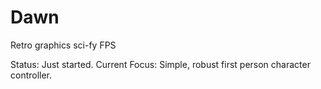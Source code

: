 # Dawn
Retro graphics sci-fy FPS

Status: Just started.
Current Focus: Simple, robust first person character controller.
